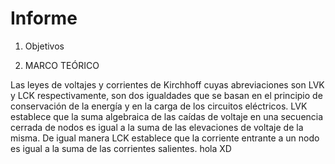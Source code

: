 # Informe
1. Objetivos 

2. MARCO TEÓRICO

Las leyes de voltajes y corrientes de Kirchhoff cuyas abreviaciones son LVK y LCK respectivamente, son dos igualdades que se basan en el principio de conservación de la energía y en la carga de los circuitos eléctricos. LVK establece que la suma algebraica de las caídas de voltaje en una secuencia cerrada de nodos es igual a la suma de las elevaciones de voltaje de la misma. De igual manera LCK establece que la corriente entrante a un nodo es igual a la suma de las corrientes salientes.
hola XD

